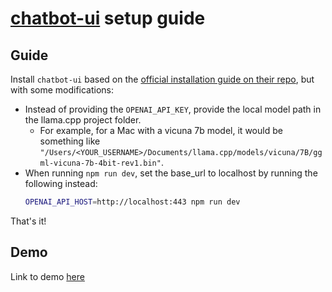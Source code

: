 # [chatbot-ui](https://github.com/mckaywrigley/chatbot-ui) setup guide

## Guide
Install `chatbot-ui` based on the [official installation guide on their repo](https://github.com/mckaywrigley/chatbot-ui#running-locally), but with some modifications:

- Instead of providing the `OPENAI_API_KEY`, provide the local model path in the llama.cpp project folder. 
    - For example, for a Mac with a vicuna 7b model, it would be something like `"/Users/<YOUR_USERNAME>/Documents/llama.cpp/models/vicuna/7B/ggml-vicuna-7b-4bit-rev1.bin"`.
- When running `npm run dev`, set the base_url to localhost by running the following instead:
    ``` bash
    OPENAI_API_HOST=http://localhost:443 npm run dev
    ```

That's it!

## Demo

Link to demo [here](https://raw.githubusercontent.com/keldenl/gpt-llama.cpp/master/docs/demos.md#chatbot-ui)
